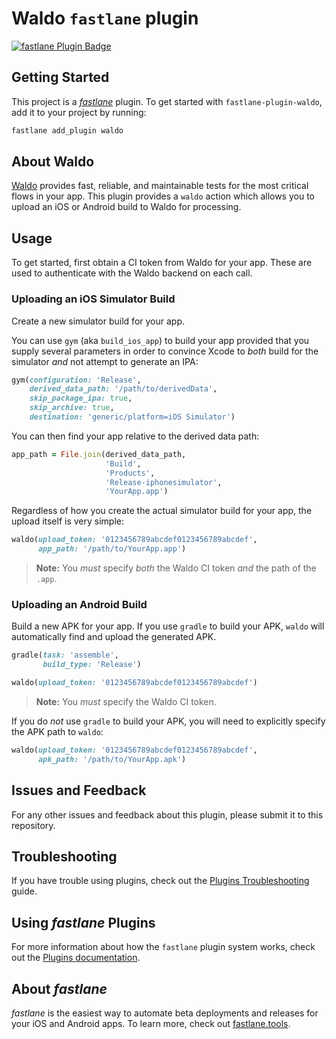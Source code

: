 # Waldo `fastlane` plugin

[![fastlane Plugin Badge](https://rawcdn.githack.com/fastlane/fastlane/master/fastlane/assets/plugin-badge.svg)](https://rubygems.org/gems/fastlane-plugin-waldo)

## Getting Started

This project is a [_fastlane_](https://github.com/fastlane/fastlane) plugin. To
get started with `fastlane-plugin-waldo`, add it to your project by running:

```bash
fastlane add_plugin waldo
```

## About Waldo

[Waldo](https://www.waldo.io) provides fast, reliable, and maintainable tests
for the most critical flows in your app. This plugin provides a `waldo` action
which allows you to upload an iOS or Android build to Waldo for processing.

## Usage

To get started, first obtain a CI token from Waldo for your app. These are
used to authenticate with the Waldo backend on each call.

### Uploading an iOS Simulator Build

Create a new simulator build for your app.

You can use `gym` (aka `build_ios_app`) to build your app provided that you
supply several parameters in order to convince Xcode to _both_ build for the
simulator _and_ not attempt to generate an IPA:

```ruby
gym(configuration: 'Release',
    derived_data_path: '/path/to/derivedData',
    skip_package_ipa: true,
    skip_archive: true,
    destination: 'generic/platform=iOS Simulator')
```

You can then find your app relative to the derived data path:

```ruby
app_path = File.join(derived_data_path,
                     'Build',
                     'Products',
                     'Release-iphonesimulator',
                     'YourApp.app')
```

Regardless of how you create the actual simulator build for your app, the
upload itself is very simple:

```ruby
waldo(upload_token: '0123456789abcdef0123456789abcdef',
      app_path: '/path/to/YourApp.app')
```

> **Note:** You _must_ specify _both_ the Waldo CI token _and_ the path of
> the `.app`.

### Uploading an Android Build

Build a new APK for your app. If you use `gradle` to build your APK, `waldo`
will automatically find and upload the generated APK.

```ruby
gradle(task: 'assemble',
       build_type: 'Release')

waldo(upload_token: '0123456789abcdef0123456789abcdef')
```

> **Note:** You _must_ specify the Waldo CI token.

If you do _not_ use `gradle` to build your APK, you will need to explicitly
specify the APK path to `waldo`:

```ruby
waldo(upload_token: '0123456789abcdef0123456789abcdef',
      apk_path: '/path/to/YourApp.apk')
```

## Issues and Feedback

For any other issues and feedback about this plugin, please submit it to this
repository.

## Troubleshooting

If you have trouble using plugins, check out the [Plugins
Troubleshooting](https://docs.fastlane.tools/plugins/plugins-troubleshooting/)
guide.

## Using _fastlane_ Plugins

For more information about how the `fastlane` plugin system works, check out
the [Plugins documentation](https://docs.fastlane.tools/plugins/create-plugin/).

## About _fastlane_

_fastlane_ is the easiest way to automate beta deployments and releases for
your iOS and Android apps. To learn more, check out
[fastlane.tools](https://fastlane.tools).
